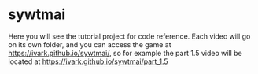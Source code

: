 # sywtmai

Here you will see the tutorial project for code reference. 
Each video will go on its own folder, and you can access the game at https://ivark.github.io/sywtmai/<folderName>,
so for example the part 1.5 video will be located at https://ivark.github.io/sywtmai/part_1.5
